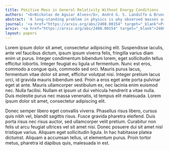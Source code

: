 ```yaml
---
title: Positive Mass in General Relativity Without Energy Conditions
authors: "<b>Níckolas de Aguiar Alves</b>, André G. S. Landulfo & Bruno Arderucio Costa"
abstract: 'A long-standing problem in physics is why observed masses are always positive. While energy conditions in quantum field theory can partly answer this problem, in this paper we find evidence that classical general relativity abhors negative masses, without the need for quantum theory or energy conditions. This is done by considering many different models of negative-mass "stars" and showing they are dynamically unstable. <i>A fortiori</i>, we show that any barotropic negative-mass star whose pressure is not a monotonically increasing function of the energy density must be dynamically unstable. Furthermore, we argue that all acceptable barotropic models of negative-mass stars must be in this class, and are thus unstable.'
journal: '<a href="https://arxiv.org/abs/2408.00154" target="_blank">Preliminary Lorem Ipsum Journal, <b>10</b> etc</a>'
arxiv: '<a href="https://arxiv.org/abs/2408.00154" target="_blank">2408.00154 [gr-qc]]</a>'
layout: papers
---
```


Lorem ipsum dolor sit amet, consectetur adipiscing elit. Suspendisse iaculis, ante vel faucibus dictum, ipsum ipsum viverra felis, fringilla varius diam enim ut purus. Integer condimentum bibendum lorem, eget sollicitudin tellus efficitur lobortis. Integer feugiat eu ligula ut fermentum. Nunc est eros, commodo a congue quis, commodo sed orci. Mauris purus lacus, fermentum vitae dolor sit amet, efficitur volutpat nisi. Integer pretium lacus orci, id gravida mauris bibendum sed. Proin a eros eget ante porta pulvinar eget at ante. Mauris ullamcorper vestibulum ex, nec lacinia enim euismod nec. Nulla facilisi. Nullam et ipsum ut dui vehicula hendrerit a vitae nulla. Duis molestie purus nec massa venenatis, id tempus elit malesuada. Lorem ipsum dolor sit amet, consectetur adipiscing elit.

Donec semper libero eget convallis viverra. Phasellus risus libero, cursus quis nibh vel, blandit sagittis risus. Fusce gravida pharetra eleifend. Duis porta risus nec risus auctor, sed ullamcorper velit pretium. Curabitur non felis ut arcu feugiat ultrices vel sit amet nisi. Donec posuere dui sit amet nisl tristique varius. Aliquam eget sollicitudin ligula. In hac habitasse platea dictumst. Aliquam a accumsan tellus, ut elementum purus. Proin tortor metus, pharetra id dapibus quis, malesuada in est. 
